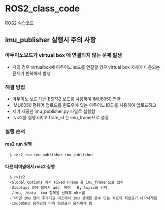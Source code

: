 # ROS2_class_code
ROS2 실습코드 

## imu_publisher 실행시 주의 사항 
### 아두이노보드가 virtual box 에 연결되지 않는 문제 발생
  - 저의 경우 virtualbox에 아두이노 보드를 연결할 경우 virtual box 자체가 다운되는 문제가 반복해서 발생

  ### 해결 방법 
  - 아두이노 보드 대신 ESP32 보드를 사용하여 IMU6050 연결
  - IMU6050 펌웨어 업로드를 윈도우에 있는 아두이노 IDE 를 사용하여 업로드하고
  - 제가 제공한 imu_publisher.py 파일로 실행함
  - rviz2를 실행시키고 fram_id 는 imu_frame으로 설정

  ### 실행 순서
   #### ros2 run  실행
      $ ros2 run imu_publisher imu_publisher
    
   #### 다른 터미널에서 rviz2 실행
      $ rviz2
      -Global Options 에서 Fixed Frame 을 imu_frame 으로 입력
      -Displays 밑에 탭에서 add  하여   By topic를 선택
      -/imu, /data, imu 항목을 선택후 ok누름
      -그러면 imu 탭이 추가되고 이곳에서 imu 상태를 볼수 잇는 좌표와 화살표가 나타나게됨
      -imu6050의 움직임에 따라 화살표가 움직이게 됨

    
